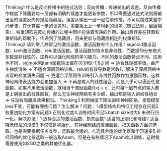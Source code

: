 Thinking1 什么是反向传播中的链式法则：反向传播：传递输出的误差。反向传播中梯度下降需要每一层都有明确的误差才能更新参数，所以需要通过链式法则将输出层的误差反向传播给隐藏层。误差从输出一层一层往前传播，不可以跳过某些中间步骤，在计算每一步的误差时，需要乘上上一步得到的误差（链式法则，层层相乘）。权重矩阵在反向传播的过程中同样扮演着传递的作用。输出层误差在转置权重矩阵的帮助下，传递到了隐藏层，用来更新与隐藏层相连的权重矩阵.
Thinking2 请列举几种常见的激活函数，激活函数有什么作用：sigmoid激活函数、tanh激活函数、relu激活函数。激活函数的特点是非线性，而数据的分布绝大多数是非线性的，这样可以强化网络的学习能力。不同的激活函数特点不同，应用也不同，sigmoid和tanh函数输出值在(0,1)和(-1,1)之间 => 适合处理概率值。会产生梯度消失 => 不适合深层网络训练，relu的有效导数是常数1，解决了深层网络中出现的梯度消失问题 => 更适合深层网络训练引入非线性函数作为激励函数，这样神经网络表达能力会更加强大 => 不再是输入的线性组合，而是几乎可以逼近任意函数。如果不用激活函数，就相当于激励函数f(x) = x，此时每一层节点的输入都是上层输出的线性函数，那么无论神经网络有多少层，输出都是输入的线性组合 => 与没有隐藏层效果相当。
Thinking3 利用梯度下降法训练神经网络，发现模型loss不变，可能有哪些问题？怎么解决？问题：1.模型结构和特征工程存在问题2.权重初始化方案有问题3.正则化过度4.训练时间不足5.batch size过大6.未进行归一化。解决办法：1.选择合适的激活函数、损失函数1.适当的正则化和降维2.适当降低模型的规模3.不仅仅是初始化，在神经网络的激活函数、损失函数方面的选取，也是需要根据任务类型，选取最合适的。4.选择合适的优化器和学习速率5.神经网络的优化器选取一般选取Adam，但是在有些情况下Adam难以训练，这时候需要使用如SGD之类的其他优化器。